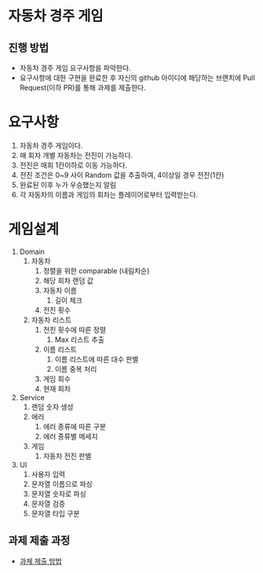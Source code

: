 # 자동차 경주 게임
## 진행 방법
* 자동차 경주 게임 요구사항을 파악한다.
* 요구사항에 대한 구현을 완료한 후 자신의 github 아이디에 해당하는 브랜치에 Pull Request(이하 PR)를 통해 과제를 제출한다.

# 요구사항
1. 자동차 경주 게임이다.
2. 매 회차 개별 자동차는 전진이 가능하다.
3. 전진은 매회 1칸이하로 이동 가능하다.
4. 전진 조건은 0~9 사이 Random 값을 추출하여, 4이상일 경우 전진(1칸)
5. 완료된 이후 누가 우승했는지 알림
6. 각 자동차의 이름과 게임의 회차는 플레이어로부터 입력받는다.

# 게임설계
1. Domain
   1. 자동차
      1. 정렬을 위한 comparable (내림차순)
      2. 해당 회차 랜덤 값
      3. 자동차 이름
         1. 길이 체크
      4. 전진 횟수
   2. 자동차 리스트
      1. 전진 횟수에 따른 정렬
         1. Max 리스트 추출
      2. 이름 리스트
         1. 이름 리스트에 따른 대수 판별
         2. 이름 중복 처리
      3. 게임 회수
      4. 현재 회차 
2. Service
   1. 랜덤 숫자 생성
   2. 에러
      1. 에러 종류에 따른 구분
      2. 에러 종류별 메세지
   3. 게임
      1. 자동차 전진 판별
3. UI
   1. 사용자 입력
   2. 문자열 이름으로 파싱
   3. 문자열 숫자로 파싱
   4. 문자열 검증
   5. 문자열 타입 구분

## 과제 제출 과정
* [과제 제출 방법](https://github.com/next-step/nextstep-docs/tree/master/precourse)
